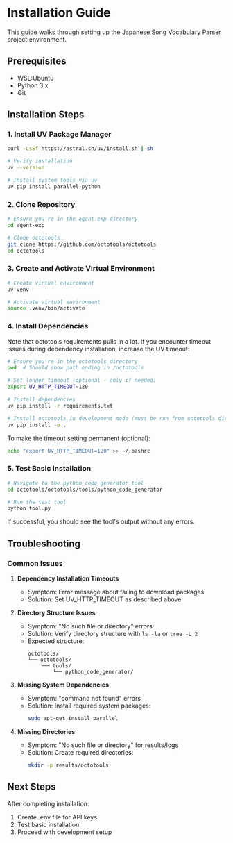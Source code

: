 # Installation Guide

This guide walks through setting up the Japanese Song Vocabulary Parser project environment.

## Prerequisites

- WSL:Ubuntu
- Python 3.x
- Git

## Installation Steps

### 1. Install UV Package Manager
```bash
curl -LsSf https://astral.sh/uv/install.sh | sh

# Verify installation
uv --version

# Install system tools via uv
uv pip install parallel-python
```

### 2. Clone Repository

```bash
# Ensure you're in the agent-exp directory
cd agent-exp

# Clone octotools
git clone https://github.com/octotools/octotools
cd octotools
```

### 3. Create and Activate Virtual Environment

```bash
# Create virtual environment
uv venv

# Activate virtual environment
source .venv/bin/activate
```

### 4. Install Dependencies
Note that octotools requirements pulls in a lot. If you encounter timeout issues during dependency installation, increase the UV timeout:

```bash
# Ensure you're in the octotools directory
pwd  # Should show path ending in /octotools

# Set longer timeout (optional - only if needed)
export UV_HTTP_TIMEOUT=120

# Install dependencies
uv pip install -r requirements.txt

# Install octotools in development mode (must be run from octotools directory)
uv pip install -e .
```

To make the timeout setting permanent (optional):

```bash
echo "export UV_HTTP_TIMEOUT=120" >> ~/.bashrc
```

### 5. Test Basic Installation

```bash
# Navigate to the python code generator tool
cd octotools/octotools/tools/python_code_generator

# Run the test tool
python tool.py
```

If successful, you should see the tool's output without any errors.

## Troubleshooting

### Common Issues

1. **Dependency Installation Timeouts**
   - Symptom: Error message about failing to download packages
   - Solution: Set UV_HTTP_TIMEOUT as described above

2. **Directory Structure Issues**
   - Symptom: "No such file or directory" errors
   - Solution: Verify directory structure with `ls -la` or `tree -L 2`
   - Expected structure:
     ```
     octotools/
     └── octotools/
         └── tools/
             └── python_code_generator/
     ```

3. **Missing System Dependencies**
   - Symptom: "command not found" errors
   - Solution: Install required system packages:
     ```bash
     sudo apt-get install parallel
     ```

4. **Missing Directories**
   - Symptom: "No such file or directory" for results/logs
   - Solution: Create required directories:
     ```bash
     mkdir -p results/octotools
     ```

## Next Steps

After completing installation:
1. Create .env file for API keys
2. Test basic installation
3. Proceed with development setup
